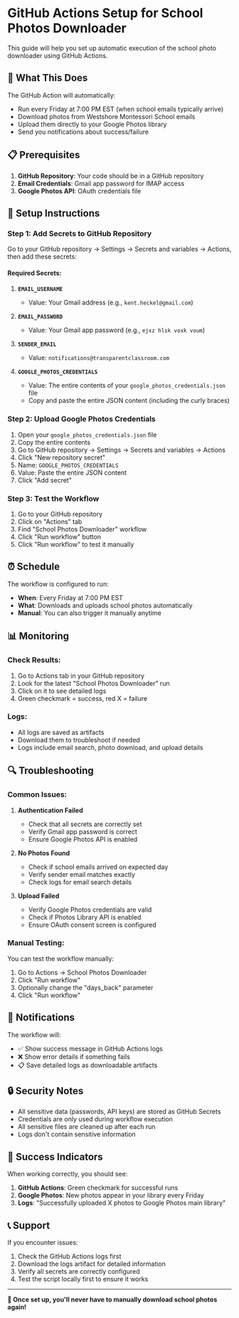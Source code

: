# GitHub Actions Setup for School Photos Downloader

This guide will help you set up automatic execution of the school photo downloader using GitHub Actions.

## 🚀 What This Does

The GitHub Action will automatically:
- Run every Friday at 7:00 PM EST (when school emails typically arrive)
- Download photos from Westshore Montessori School emails
- Upload them directly to your Google Photos library
- Send you notifications about success/failure

## 📋 Prerequisites

1. **GitHub Repository**: Your code should be in a GitHub repository
2. **Email Credentials**: Gmail app password for IMAP access
3. **Google Photos API**: OAuth credentials file

## 🔧 Setup Instructions

### Step 1: Add Secrets to GitHub Repository

Go to your GitHub repository → Settings → Secrets and variables → Actions, then add these secrets:

#### Required Secrets:

1. **`EMAIL_USERNAME`**
   - Value: Your Gmail address (e.g., `kent.heckel@gmail.com`)

2. **`EMAIL_PASSWORD`**
   - Value: Your Gmail app password (e.g., `ejxz hlsk voxk voum`)

3. **`SENDER_EMAIL`**
   - Value: `notifications@transparentclassroom.com`

4. **`GOOGLE_PHOTOS_CREDENTIALS`**
   - Value: The entire contents of your `google_photos_credentials.json` file
   - Copy and paste the entire JSON content (including the curly braces)

### Step 2: Upload Google Photos Credentials

1. Open your `google_photos_credentials.json` file
2. Copy the entire contents
3. Go to GitHub repository → Settings → Secrets and variables → Actions
4. Click "New repository secret"
5. Name: `GOOGLE_PHOTOS_CREDENTIALS`
6. Value: Paste the entire JSON content
7. Click "Add secret"

### Step 3: Test the Workflow

1. Go to your GitHub repository
2. Click on "Actions" tab
3. Find "School Photos Downloader" workflow
4. Click "Run workflow" button
5. Click "Run workflow" to test it manually

## ⏰ Schedule

The workflow is configured to run:
- **When**: Every Friday at 7:00 PM EST
- **What**: Downloads and uploads school photos automatically
- **Manual**: You can also trigger it manually anytime

## 📊 Monitoring

### Check Results:
1. Go to Actions tab in your GitHub repository
2. Look for the latest "School Photos Downloader" run
3. Click on it to see detailed logs
4. Green checkmark = success, red X = failure

### Logs:
- All logs are saved as artifacts
- Download them to troubleshoot if needed
- Logs include email search, photo download, and upload details

## 🔍 Troubleshooting

### Common Issues:

1. **Authentication Failed**
   - Check that all secrets are correctly set
   - Verify Gmail app password is correct
   - Ensure Google Photos API is enabled

2. **No Photos Found**
   - Check if school emails arrived on expected day
   - Verify sender email matches exactly
   - Check logs for email search details

3. **Upload Failed**
   - Verify Google Photos credentials are valid
   - Check if Photos Library API is enabled
   - Ensure OAuth consent screen is configured

### Manual Testing:

You can test the workflow manually:
1. Go to Actions → School Photos Downloader
2. Click "Run workflow"
3. Optionally change the "days_back" parameter
4. Click "Run workflow"

## 📱 Notifications

The workflow will:
- ✅ Show success message in GitHub Actions logs
- ❌ Show error details if something fails
- 📋 Save detailed logs as downloadable artifacts

## 🔒 Security Notes

- All sensitive data (passwords, API keys) are stored as GitHub Secrets
- Credentials are only used during workflow execution
- All sensitive files are cleaned up after each run
- Logs don't contain sensitive information

## 🎯 Success Indicators

When working correctly, you should see:
1. **GitHub Actions**: Green checkmark for successful runs
2. **Google Photos**: New photos appear in your library every Friday
3. **Logs**: "Successfully uploaded X photos to Google Photos main library"

## 📞 Support

If you encounter issues:
1. Check the GitHub Actions logs first
2. Download the logs artifact for detailed information
3. Verify all secrets are correctly configured
4. Test the script locally first to ensure it works

---

**🎉 Once set up, you'll never have to manually download school photos again!**
